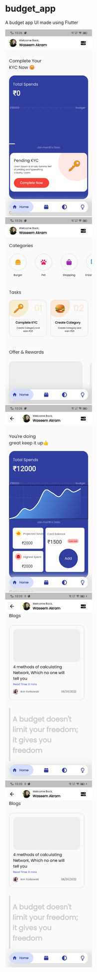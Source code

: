 # budget_app

A budget app UI made using Flutter

<img src = "images/ss1.jpg" height = "600">
<img src = "images/ss2.jpg" height = "600">
<img src = "images/ss3.jpg" height = "600">
<img src = "images/ss4.jpg" height = "600">
<img src = "images/ss4.jpg" height = "600">
